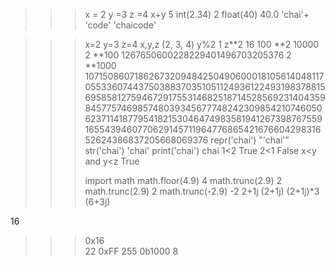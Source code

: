 <!-- >>>   a =3
>>>  a = 'chai aur code'
>>> a = 3.14
>>> 
>>> a = 'chai aur code'
>>> a = 2.14
>>> a = 5
>>> b = 2
>>> a= a+2
>>> a
7
>>> myListOne = [1,2,3]
>>> myListTwo = myListOne
>>> myListOne = 'chai'
>>> myListTwo
[1, 2, 3]
>>> myListOne = [1,2,3] 
>>> myListTwo
[1, 2, 3]
>>> myListOne             
[1, 2, 3]
>>> myListOne [0] = 33
>>> myListOne
[33, 2, 3]
>>> myListTwo 
[1, 2, 3]
>>>
 -->

 <!-- >>> l1 = [1,2,3]
>>> l2 = l1  just only one refrences
>>> l1
[1, 2, 3]
>>> l2
[1, 2, 3]
>>> l1[0] = 44
>>> l1
[44, 2, 3]
>>> l2
[44, 2, 3]
>>>  -->
<!-- //mutable immutable -->
<!-- >>> p1 = [1,2,3]
>>> p2 =p1
>>> p2 = [1,2,3]
>>> p1[0] =55
>>> p1
[55, 2, 3]
>>> p2
[1, 2, 3]
>>>  -->


<!-- learning numbers -->
>>> x = 2
>>> y =3
>>> z =4
>>> x+y
5
>>> int(2.34)
2
>>> float(40)
40.0
>>> 'chai'+ 'code' 
'chaicode'
>>> 

<!-- to read repr(), string(), priint() -->

>>> x=2
>>> y=3
>>> z=4
>>> x,y,z
(2, 3, 4)
>>> y%2
1
>>> z**2
16
>>> 100 **2
10000
>>> 2 **100
1267650600228229401496703205376
>>> 2 **1000
10715086071862673209484250490600018105614048117055336074437503883703510511249361224931983788156958581275946729175531468251871452856923140435984577574698574803934567774824230985421074605062371141877954182153046474983581941267398767559165543946077062914571196477686542167660429831652624386837205668069376
>>> repr('chai') 
"'chai'"
>>> str('chai')
'chai'
>>> print('chai')
chai
>>> 1<2
True
>>> 2<1
False
>>> x<y and y<z
True
>>>
>>> import math
>>> math.floor(4.9) 
4
>>> math.trunc(2.9)
2
>>> math.trunc(2.9)
2
>>> math.trunc(-2.9) 
-2
>>> 2+1j
(2+1j)
>>> (2+1j)*3
(6+3j)
>>>
<!-- >>> 0o20 octal --> 

16
<!-- >>> int('64', 8)
52
>>> to octal easy -->
>>> 0x16  
22
>>> 0xFF
255
>>> 0b1000
8
>>>
<!-- bitwise
>>> x=1
>>> x << 2
4
>>> --> 
<!-- learning for decimal
>>> import random  
>>> l1 = ['masala tea', 'milktea']
>>> random.choice(l1)\
... random.choice(l1) 
  File "<stdin>", line 2
    random.choice(l1)
    ^^^^^^
SyntaxError: invalid syntax
>>> random.choice(l1)
'masala tea'
>>>
>>> random.shuffle(l1)
>>> l1
['milktea', 'masala tea']
>>> l1
['milktea', 'masala tea']
>>>
>>> l1
['milktea', 'masala tea']
>>> 0.1 + 0.1 + 0.4
0.6000000000000001
>>> 0.1+0.1 + 0.1
0.30000000000000004
>>> 0.1+0.1 + 0.1 - 0.3
5.551115123125783e-17
>>> (0.1+0.1 + 0.1) - 0.3 
5.551115123125783e-17
>>> from decimal import decimal
Traceback (most recent call last):
  File "<stdin>", line 1, in <module>
ImportError: cannot import name 'decimal' from 'decimal' (C:\Program Files\WindowsApps\PythonSoftwareFoundation.Python.3.11_3.11.2032.0_x64__qbz5n2kfra8p0\Lib\decimal.py)
>>> from decimal import Decimal
>>> Decimal('0.1') + Decimal ('0.1') + Decimal('0.1')
Decimal('0.3')
>>> Decimal('0.1') + Decimal ('0.1') + Decimal('0.1') -Decimal ('0.3')
Decimal('0.0')
>>> -->
<!-- sets opearions
>>> setone = {1,2,3,4} 
>>> setone &{1,3}
{1, 3}
>>> setone|{1,3}  
{1, 2, 3, 4}
>>> setone - {1,2,3,4}
set()
>>> type({})
<class 'dict'>
>>> --> 
<!-- python treats true by 1 false by 0  
>>> type(True)
<class 'bool'>
>>> True ==1
True
>>> False ==0
True
>>> True is 1
<stdin>:1: SyntaxWarning: "is" with a literal. Did you mean "=="?
False
>>> True 
True
>>> True +4
5
>>>-->
<!-- string slicing

>>> chai = "masala chai"
>>> first_chai = chai[0]
>>> print(first_chai)
m
>>> chai 
'masala chai'
>>> slice_chai = chai[0:6]
>>> print(slice_chai)
masala
>>> -->
<!-- stripping 
>>> chai = "masala chai"
>>> first_chai = chai[0]
>>> print(first_chai)
m
>>> chai 
'masala chai'
>>> slice_chai = chai[0:6]
>>> print(slice_chai)
masala
>>> num_list = "0123456789"
>>> num_list[:] 
'0123456789'
>>> num_list[3:] 
'3456789'
>>> num_list[:7]  
'0123456'
>>> num_list[0:7:3] 
'036'
>>> chai           
'masala chai'
>>> print(chai.lower()) 
masala chai
>>> print(chai.upper()) 
MASALA CHAI
>>> chai
'masala chai'
>>> chai = "   MASALA CHAI  "
>>> chai
'   MASALA CHAI  '
>>> print(chai.strip()) 
MASALA CHAI

>>>
>>> chai  = "lemon , ginger, masala, mint" 
>>> print(chai.split("," )) 
>>> chai = "masala chai" 
>>> print(chai.find("chai"))
7
>>> print(chai.find("Chai")) 
-1 negone for not found
>>>
 -->
 <!-- findind count by using count 
 >>> chai = "masala chai chai chai"
>>> print(chai.count("chai")) 
3
 -->
 <!-- placeholder
 
 >>> chai_type = "Masala chai"
>>> quantity =2
>>> order = "I ordered {} cups of {} chai"
>>> order
'I ordered {} cups of {} chai'
>>> print(order.format(quantity, chai_type))
I ordered 2 cups of Masala chai chai
>>> -->
<!-- string to list using join operation  
>>> chai_variety 
['Lemon', 'MAsala', 'Ginger']
>>> print("".join(chai_variety)) 
LemonMAsalaGinger
>>> print(" ".join(chai_variety)) 
Lemon MAsala Ginger
>>> print(",  ".join(chai_variety)) 
Lemon,  MAsala,  Ginger
>>> print("-  ".join(chai_variety)) 
Lemon-  MAsala-  Ginger
>>>  
->
<!-- length and print each every letter
>>> chai = "masla chai"
>>> print(len(chai)) 
10
>>> chai
'masla chai'
>>> for letter in chai:
...     print(letter)
...
m
a
s
l
a

c
h
a
i
>>>
 --> 
 <!-- use r for raw 
 SyntaxError: invalid syntax
>>> chai="He said,  \"Masal Chai is awesome\" " 
>>> chai="He said,  \"Masal Chai is awesome\" "
>>> chai
'He said,  "Masal Chai is awesome" '
>>> chai = "Masala \nChai"
>>> print(chai)
Masala
Chai
>>> chai = r"Masala\nChai"
>>> print(chai)
Masala\nChai
>>> chai = r"c:\\user\\wdp\\"
>>> print(chai)
c:\\user\\wdp\\
>>> chai = r"c:\user\wdp\"    
  File "<stdin>", line 1
    chai = r"c:\user\wdp\"
           ^
SyntaxError: unterminated string literal (detected at line 1)
>>> chai
'c:\\\\user\\\\wdp\\\\'
>>> chai= r"c:\user\pwd"
>>> print(chai)
c:\user\pwd
>>>
>>> chai = "masla chai"
>>> print("masl" in chai)
True
>>>
 -->

 <!-- learing list in pytho
 
 >>> tea_varieties = ["black", "green", "oolong","White"]
>>> print(tea_varieties)
['black', 'green', 'oolong', 'White']
>>> print(tea_varieties.[0]) 
  File "<stdin>", line 1
    print(tea_varieties.[0])
                        ^
SyntaxError: invalid syntax
>>> print(tea_varieties[0])  
black
>>> 
>>> print(tea_varieties)
['black', 'green', 'oolong', 'Herbal']
>>> tea_varieties[1:2] = "Lemon" 
>>> tea_varieties
['black', 'L', 'e', 'm', 'o', 'n', 'oolong', 'Herbal']
>>> tea_varieties
['black', 'L', 'e', 'm', 'o', 'n', 'oolong', 'Herbal']
>>> tea_varieties = ["black", "green", "oolong","White"]
>>> tea_varieties[1:2]          
['green']
>>> tea_varieties[1:2] = ["Lemon"]
>>> tea_varieties
['black', 'Lemon', 'oolong', 'White']
>>>
>>> tea_varieties[1:3]  
['Lemon', 'oolong']
>>> tea_varieties[1:3] = ["green", "Masala"] 
>>> tea_varieties       
['black', 'green', 'Masala', 'White'] replacing
>>>
  -->
  <!-- insert nothing
  
  >>> tea_varieties       
['black', 'green', 'Masala', 'White']
>>> tea_varieties
['black', 'green', 'Masala', 'White']
>>> tea_varieties[1:1]
[]
>>> tea_varieties[1:1] = ["test", "test"] 
>>> tea_varieties      
['black', 'test', 'test', 'green', 'Masala', 'White']
>>> tea_varieties[1:2] 
['test']
>>> tea_varieties[1:3] 
['test', 'test']
>>> tea_varieties[1:3] = []
>>> tea_varieties           
['black', 'green', 'Masala', 'White']
>>> -->
<!-- basic loops and conditions and append method
>>> tea_varieties           
['black', 'green', 'Masala', 'White']
>>> for tea  in tea_varieties:
...     print(tea)
...
black
green
Masala
White
>>> for tea  in tea_varieties:
...     print(tea, end="-") 
...
black-green-Masala-White->>>
>>> tea_varieties
['black', 'green', 'Masala', 'White']
>>> if "OOlong" in tea_varieties:
...     print("I have oolong tea")
...
>>> tea_varieties.append("OOlong")  //adding on list
>>> tea_varietes
Traceback (most recent call last):
  File "<stdin>", line 1, in <module>
NameError: name 'tea_varietes' is not defined. Did you mean: 'tea_varieties'?
>>> tea_varieties                  
['black', 'green', 'Masala', 'White', 'OOlong']
>>> if "OOlong" in tea_varieties:  
...     print("i have Oolong tea") 
...
i have Oolong tea
>>> tea_varieties.pop()             
'OOlong'
>>> tea_varieties 
>>> tea_varieties.remove("green")
>>> tea_varieties
['black', 'Masala', 'White']
>>> tea_varieties
['black', 'Masala', 'White']
>>> tea_varieties.insert(1, "green")  //insert and delete learning
>>> tea_varieties
['black', 'green', 'Masala', 'White']
>>>
 -->